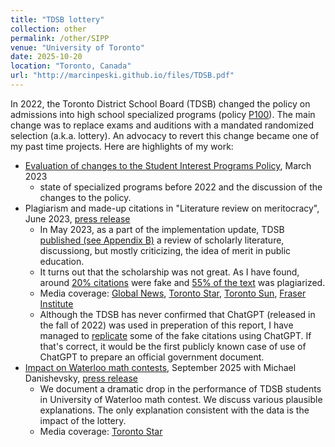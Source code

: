 ```yaml
---
title: "TDSB lottery"
collection: other
permalink: /other/SIPP
venue: "University of Toronto"
date: 2025-10-20
location: "Toronto, Canada"
url: "http://marcinpeski.github.io/files/TDSB.pdf"
---
```

In 2022, the Toronto District School Board (TDSB) changed the policy on admissions into high school specialized programs (policy <a href='https://drive.google.com/file/d/1fXkZ8KTrI5TwV0tQyKDIo1AWfrGuO-Z9/view'> P100</a>). The main change was to replace exams and auditions with a mandated randomized selection (a.k.a. lottery). An advocacy to revert this change became one of my past time projects. Here are highlights of my work:

- <a href='http://marcinpeski.github.io/files/TDSB.pdf'>Evaluation of changes to the Student
Interest Programs Policy</a>, March 2023
    - state of specialized programs before 2022 and the discussion of the changes to the policy. 
- Plagiarism and made-up citations in "Literature review on meritocracy", June 2023, <a href='https://www.soschools.ca/press-releases/2023-05-25-tdsb-fradulent-literature-review'>press release</a>
    - In May 2023, as a part of the implementation update, TDSB <a href='https://pub-tdsb.escribemeetings.com/FileStream.ashx?DocumentId=15555'>published (see Appendix B)</a> a review of scholarly literature, discussiong, but mostly criticizing, the idea of merit in public education.
    - It turns out that the scholarship was not great. As I have found, around <a href='https://drive.google.com/file/d/1wcRHwuvO0fWVukipjfgnuTgbkTPrVVz_/view'>20% citations</a> were fake and <a href='https://drive.google.com/file/d/1HOmUPUvpD7pwDUbppV_5Dp9LD46A27lA/view'>55% of the text</a> was plagiarized.
    - Media coverage: <a href='https://globalnews.ca/video/9726632/parents-allege-tdsb-staff-plagiarized-using-chatgpt'>Global News</a>, <a href='https://www.thestar.com/news/gta/tdsb-fires-researcher-for-allegedly-plagiarizing-parts-of-report-on-specialty-schools/article_66cd63b4-8772-5928-9c8e-dc3ea44d28a5.html'>Toronto Star</a>, <a href='https://torontosun.com/news/local-news/tdsb-researcher-accused-of-plagiarizing-report-on-specialty-schools'>Toronto Sun</a>, <a href='https://www.fraserinstitute.org/commentary/ideology-trumps-merit-toronto-schools'>Fraser Institute</a>
    - Although the TDSB has never confirmed that ChatGPT (released in the fall of 2022) was used in preperation of this report, I have managed to <a href='https://drive.google.com/file/d/1c9RO4X08hOhQ1TkVpMdelLDB0V65j4Ah/view?usp=drive_link'>replicate</a> some of the fake citations using ChatGPT. If that's correct, it would be the first publicly known case of use of ChatGPT to prepare an official government document. 
- <a href='https://static1.squarespace.com/static/68bf1806dee4367f3184dafe/t/68dee3b4c8b1a869ead5005d/1759437748241/Impact+of+TDSB+Admissions+Lottery+on+Performance+in+Nationwide+Mathematics+Contests.pdf'>Impact on Waterloo math contests</a>, September 2025 with Michael Danishevsky, <a href='https://www.soschools.ca/press-releases/tdsb-lottery-admissions-policy-hurts-student-math-performance'>press release</a>
    - We document a dramatic drop in the performance of TDSB students in University of Waterloo math contest. We discuss various plausible explanations. The only explanation consistent with the data is the impact of the lottery.
    - Media coverage: <a href='https://www.thestar.com/news/gta/failed-tdsb-experiment-or-a-fairer-system-two-years-in-lottery-admissions-for-specialty-schools/article_48ab82c0-b3d1-47ee-8087-c74937de526c.html'>Toronto Star</a>
